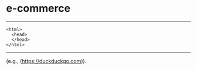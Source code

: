 # e-commerce

***
    <html>
      <head>
      </head>
    </html>

---
(e.g., (https://duckduckgo.com)).


